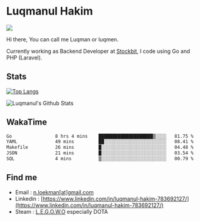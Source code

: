 
# Luqmanul Hakim

![](https://komarev.com/ghpvc/?username=luqman-v1)

Hi there, You can call me Luqman or luqmen.

Currently working as Backend Developer at [Stockbit](https://stockbit.com/), I code using Go and PHP (Laravel).
## Stats

[![Top Langs](https://github-readme-stats.vercel.app/api/top-langs/?username=luqman-v1&layout=compact)](https://github.com/anuraghazra/github-readme-stats)

![Luqmanul's Github Stats](https://github-readme-stats.vercel.app/api?username=luqman-v1&show_icons=true)


## WakaTime 

<!--START_SECTION:waka-->

```txt
Go                8 hrs 4 mins    ████████████████████▒░░░░   81.75 %
YAML              49 mins         ██░░░░░░░░░░░░░░░░░░░░░░░   08.41 %
Makefile          26 mins         █░░░░░░░░░░░░░░░░░░░░░░░░   04.48 %
JSON              21 mins         █░░░░░░░░░░░░░░░░░░░░░░░░   03.54 %
SQL               4 mins          ▒░░░░░░░░░░░░░░░░░░░░░░░░   00.79 %
```

<!--END_SECTION:waka-->


## Find me 

- Email : [n.loekman[at]gmail.com](mailto:n.loekman@gmail.com)
- Linkedin : [https://www.linkedin.com/in/luqmanul-hakim-783692127/](https://www.linkedin.com/in/luqmanul-hakim-783692127/)
- Steam : [L.E.G.O.W.O](https://steamcommunity.com/id/fuukmans) especially DOTA


